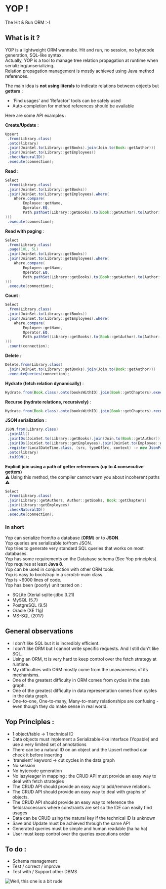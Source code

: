 # YOP !
The Hit & Run ORM :-)

  
  
## What is it ?
YOP is a lightweight ORM wannabe. Hit and run, no session, no bytecode generation, SQL-like syntax.  
Actually, YOP is a tool to manage tree relation propagation at runtime when serializing/unserializing.  
Relation propagation management is mostly achieved using Java method references.  

The main idea is **not using literals** to indicate relations between objects but **getters** :  
- 'Find usages' and 'Refactor' tools can be safely used  
- Auto-completion for method references should be available  

Here are some API examples :

**Create/Update** :
```java
Upsert   
 .from(Library.class)  
 .onto(library)  
 .join(JoinSet.to(Library::getBooks).join(Join.to(Book::getAuthor)))    
 .join(JoinSet.to(Library::getEmployees))  
 .checkNaturalID()  
 .execute(connection);
```

**Read** :
```java
Select
 .from(Library.class)
 .join(JoinSet.to(Library::getBooks))
 .join(JoinSet.to(Library::getEmployees).where(
    Where.compare(
        Employee::getName, 
        Operator.EQ, 
        Path.pathSet(Library::getBooks).to(Book::getAuthor).to(Author::getName)
)))
 .execute(connection);
```

**Read with paging** :
```java
Select
 .from(Library.class)
 .page(10L, 5L)
 .join(JoinSet.to(Library::getBooks))
 .join(JoinSet.to(Library::getEmployees).where(
    Where.compare(
        Employee::getName, 
        Operator.EQ, 
        Path.pathSet(Library::getBooks).to(Book::getAuthor).to(Author::getName)
)))
 .execute(connection);
```

**Count** :
```java
Select
 .from(Library.class)
 .join(JoinSet.to(Library::getBooks))
 .join(JoinSet.to(Library::getEmployees).where(
    Where.compare(
        Employee::getName, 
        Operator.EQ, 
        Path.pathSet(Library::getBooks).to(Book::getAuthor).to(Author::getName)
)))
 .count(connection);
```

**Delete** :   
```java
Delete.from(Library.class)
 .join(JoinSet.to(Library::getBooks).join(Join.to(Book::getAuthor)))
 .executeQueries(connection);
```

**Hydrate (fetch relation dynamically)** :  
```java 
Hydrate.from(Book.class).onto(booksWithID).join(Book::getChapters).execute(connection);
```

**Recurse (hydrate relations, recursively)** :   
```java 
Hydrate.from(Book.class).onto(booksWithID).join(Book::getChapters).recurse().execute(connection);
```

**JSON serialization** :  
```java
JSON.from(Library.class)
 .joinAll()
 .joinIDs(JoinSet.to(Library::getBooks).join(Join.to(Book::getAuthor)))
 .joinIDs(JoinSet.to(Library::getEmployees).join(JoinSet.to(Employee::getProfiles)))
 .register(LocalDateTime.class, (src, typeOfSrc, context) -> new JsonPrimitive("2000-01-01T00:00:00.000"))
 .onto(library)
 .toJSON();
```

**Explicit join using a path of getter references (up to 4 consecutive getters)**  
⚠ Using this method, the compiler cannot warn you about incoherent paths ⚠
```java
Select   
 .from(Library.class)    
 .join(Library::getAuthors, Author::getBooks, Book::getChapters)    
 .join(Library::getEmployees)  
 .checkNaturalID()  
 .execute(connection);
```  
  
### In short
Yop can serialize from/to a database (**ORM**) or to **JSON**.  
Yop queries are serializable to/from JSON.  
Yop tries to generate very standard SQL queries that works on most databases.  
Yop has some requirements on the Database schema (See Yop principles).  
Yop requires at least **Java 8**.  
Yop can be used in conjunction with other ORM tools.  
Yop is easy to bootstrap in a *scratch* main class.  
Yop is ~6000 lines of code.  
Yop has been (poorly) unit tested on :  
- SQLite (Xerial sqlite-jdbc 3.21)  
- MySQL (5.7)  
- PostgreSQL (9.5)   
- Oracle (XE 11g)  
- MS-SQL (2017)  
  
  
  
## General observations
- I don't like SQL but it is incredibly efficient.
- I don't like ORM but I cannot write specific requests. And I still don't like SQL.
- Using an ORM, tt is very hard to keep control over the fetch strategy at runtime.
- My difficulties with ORM mostly come from the unawareness of its mechanisms.
- One of the greatest difficulty in ORM comes from cycles in the data graph.
- One of the greatest difficulty in data representation comes from cycles in the data graph.
- One-to-one, One-to-many, Many-to-many relationships are confusing - even though they do make sense in real world.
  
  
  
## Yop Principles : 
- 1 object/table → 1 technical ID
- Data objects must implement a Serializable-like interface (Yopable) and use a very limited set of annotations
- There can be a natural ID on an object and the Upsert method can check it before inserting
- 'transient' keyword → cut cycles in the data graph
- No session
- No bytecode generation
- No lazy/eager in mapping : the CRUD API must provide an easy way to deal with fetch strategies
- The CRUD API should provide an easy way to add/remove relations.
- The CRUD API should provide an easy way to deal with graphs of objects.
- The CRUD API should provide an easy way to reference the fields/accessors where constraints are set so the IDE can easily find usages
- Data can be CRUD using the natural key if the technical ID is unknown
- Save and Update must be achieved through the same API
- Generated queries must be simple and human readable (ha ha ha)
- User must keep control over the queries executions order
  
  
  
## To do :
- Schema management
- Test / correct / improve
- Test with / Support other DBMS
  
  
  
![Well, this one is a bit rude](images/orm_snowman.jpg)